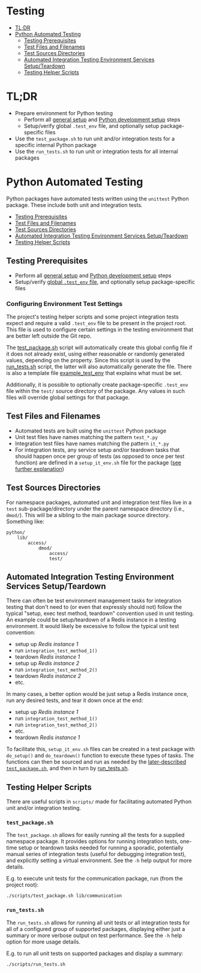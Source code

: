 # Testing

- [TL;DR](#tldr)
- [Python Automated Testing](#python-automated-testing)
    - [Testing Prerequisites](#testing-prerequisites)
    - [Test Files and Filenames](#test-files-and-filenames)
    - [Test Sources Directories](#test-sources-directories)
    - [Automated Integration Testing Environment Services Setup/Teardown](#automated-integration-testing-environment-services-setupteardown)
    - [Testing Helper Scripts](#testing-helper-scripts)

# TL;DR

- Prepare environment for Python testing
    - Perform all [general setup](INSTALL.md#general-setup) and [Python development setup](INSTALL.md#python-development-setup) steps
    - Setup/verify global `.test_env` file, and optionally setup package-specific files
- Use the `test_package.sh` to run unit and/or integration tests for a specific internal Python package
- Use the `run_tests.sh` to run unit or integration tests for all internal packages

# Python Automated Testing

Python packages have automated tests written using the `unittest` Python package.  These include both unit and integration tests.

- [Testing Prerequisites](#testing-prerequisites)
- [Test Files and Filenames](#test-files-and-filenames)
- [Test Sources Directories](#test-sources-directories)
- [Automated Integration Testing Environment Services Setup/Teardown](#automated-integration-testing-environment-services-setupteardown)
- [Testing Helper Scripts](#testing-helper-scripts)

## Testing Prerequisites

- Perform all [general setup](INSTALL.md#general-setup) and [Python development setup](INSTALL.md#python-development-setup) steps
- Setup/verify [global `.test_env` file](#configuring-environment-test-settings), and optionally setup package-specific files

### Configuring Environment Test Settings

The project's testing helper scripts and some project integration tests expect and require a valid `.test_env` file to be present in the project root.  This file is used to configure certain settings in the testing environment that are better left outside the Git repo.

The [test_package.sh](scripts/test_package.sh) script will automatically create this global config file if it does not already exist, using either reasonable or randomly generated values, depending on the property. Since this script is used by the [run_tests.sh](scripts/run_tests.sh) script, the latter will also automatically generate the file.  There is also a template file [example_test_env](example_test_env) that explains what must be set.

Additionally, it is possible to optionally create package-specific `.test_env` file within the `test/` source directory of the package.  Any values in such files will override global settings for that package.

## Test Files and Filenames

* Automated tests are built using the `unittest` Python package
* Unit test files have names matching the pattern `test_*.py`
* Integration test files have names matching the pattern `it_*.py`
* For integration tests, any service setup and/or teardown tasks that should happen once per group of tests (as opposed to once per test function) are defined in a `setup_it_env.sh` file for the package ([see further explanation](#integration-test-environment-setupteardown))

## Test Sources Directories

For namespace packages, automated unit and integration test files live in a `test` sub-package/directory under the parent namespace directory (i.e., `dmod/`).  This will be a sibling to the main package source directory. Something like:

    python/
        lib/
            access/
                dmod/
                    access/
                    test/

## Automated Integration Testing Environment Services Setup/Teardown

There can often be test environment management tasks for integration testing that don't need to (or even that expressly should not) follow the typical "setup, exec test method, teardown" convention used in unit testing. An example could be setup/teardown of a Redis instance in a testing environment.  It would likely be excessive to follow the typical unit test convention:

* setup up _Redis instance 1_
* run `integration_test_method_1()`
* teardown _Redis instance 1_
* setup up _Redis instance 2_
* run `integration_test_method_2()`
* teardown _Redis instance 2_
* etc.

In many cases, a better option would be just setup a Redis instance once, run any desired tests, and tear it down once at the end:

* setup up _Redis instance 1_
* run `integration_test_method_1()`
* run `integration_test_method_2()`
* etc.
* teardown _Redis instance 1_

To facilitate this, `setup_it_env.sh` files can be created in a test package with `do_setup()` and `do_teardown()` function to execute these types of tasks.  The functions can then be sourced and run as needed by the [later-described `test_package.sh`](#test_packagesh), and then in turn by [run_tests.sh](#run_testssh).


## Testing Helper Scripts

There are useful scripts in `scripts/` made for facilitating automated Python unit and/or integration testing.

### `test_package.sh`

The `test_package.sh` allows for easily running all the tests for a supplied namespace package.  It provides options for running integration tests, one-time setup or teardown tasks needed for running a sporadic, potentially manual series of integration tests (useful for debugging integration test), and explicitly setting a virtual environment.  See the `-h` help output for more details.

E.g. to execute unit tests for the communication package, run (from the project root):

    ./scripts/test_package.sh lib/communication

### `run_tests.sh`

The `run_tests.sh` allows for running all unit tests or all integration tests for all of a configured group of supported packages, displaying either just a summary or more verbose output on test performance.  See the `-h` help option for more usage details.

E.g. to run all unit tests on supported packages and display a summary:

    ./scripts/run_tests.sh

